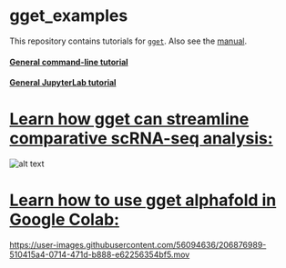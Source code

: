 # gget_examples

This repository contains tutorials for [`gget`](https://github.com/pachterlab/gget). Also see the [manual](https://pachterlab.github.io/gget).  

#### [General command-line tutorial](https://github.com/pachterlab/gget_examples/blob/main/gget_workflow_terminal.ipynb)  
#### [General JupyterLab tutorial](https://github.com/pachterlab/gget_examples/blob/main/gget_workflow_JupyterLab.ipynb)  
  
# [Learn how gget can streamline comparative scRNA-seq analysis:](https://github.com/pachterlab/gget_examples/tree/main/scRNAseq_workflow)  
![alt text](https://github.com/pachterlab/gget_examples/blob/main/gget_scseq_workflow_v2.png?raw=true)

# [Learn how to use gget alphafold in Google Colab:](https://github.com/pachterlab/gget_examples/blob/main/gget_alphafold.ipynb)  

https://user-images.githubusercontent.com/56094636/206876989-510415a4-0714-471d-b888-e62256354bf5.mov

